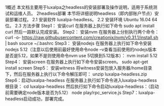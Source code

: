 1概述
本文档主要用于luxalpa之headless的安装部署及操作说明，适用于系统测试和运维人员。
2headless部署
本节将详细说明headless（即内部账户节点）安装部署过程。
2.1 安装软件
luxalpa-headless。
2.2 安装环境 
Ubuntu 16.04 64位。
2.3 方法步骤 
Step1： 安装curl
在服务器上执行如下命令
	sudo apt install curl
然后一路默认完成安装。
Step2： 安装nvm
在服务器上分别执行两个命令：
	curl -o- https://raw.githubusercontent.com/creationix/nvm/v0.31.1/install.sh | bash
	source ~/.bashrc
Step3： 安装nodejs
在服务器上执行如下命令安装nodejs 5.12（注意以后使用前最好使用命令node –v查看当前使用的nodejs版本是否是5.12，如果不是则使用命令nvm use 5切换到5.12版本）：
	nvm install 5.12
Step4： 安装screen
在服务器上执行如下命令安装screen。
	sudo apt-get install screen
Step5： 安装witness
将witness安装包放入服务器/home目录下，然后在服务器上执行以下命令解压即可： 
	unzip luxalpa-headless.zip
Step6：启动luxalpa-headless
在服务器上执行如下命令进入luxalpa-headless根目录：
	cd luxalpa-headless
然后执行如下命令启动luxalpa-headless：（启动前需要确定node版本是否为5.12）
	node play/rpc_service.js
Step7：luxalpa-headless启动成功，部署完成。